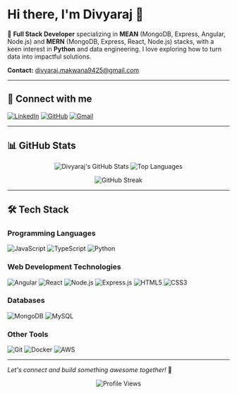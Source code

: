 # Hi there, I'm Divyaraj 👋

🌟 **Full Stack Developer** specializing in **MEAN** (MongoDB, Express, Angular, Node.js) and **MERN** (MongoDB, Express, React, Node.js) stacks, with a keen interest in **Python** and data engineering. I love exploring how to turn data into impactful solutions.

**Contact:** divyaraj.makwana9425@gmail.com

---

## 🚀 Connect with me

[![LinkedIn](https://img.shields.io/badge/LinkedIn-0077B5?style=for-the-badge&logo=linkedin&logoColor=white)](https://linkedin.com/in/divyaraj-makwana)
[![GitHub](https://img.shields.io/badge/GitHub-100000?style=for-the-badge&logo=github&logoColor=white)](https://github.com/divyaraj25)
[![Gmail](https://img.shields.io/badge/Gmail-D14836?style=for-the-badge&logo=gmail&logoColor=white)](mailto:divyaraj.makwana9425@gmail.com)

---

## 📊 GitHub Stats

<div align="center">
  
![Divyaraj's GitHub Stats](https://github-readme-stats.vercel.app/api?username=divyaraj25&show_icons=true&theme=radical&count_private=true)
![Top Languages](https://github-readme-stats.vercel.app/api/top-langs/?username=divyaraj25&layout=compact&theme=radical)

![GitHub Streak](https://github-readme-streak-stats.herokuapp.com/?user=divyaraj25&theme=radical)

</div>

---

## 🛠️ Tech Stack

### Programming Languages
![JavaScript](https://img.shields.io/badge/JavaScript-F7DF1E?style=for-the-badge&logo=javascript&logoColor=black)
![TypeScript](https://img.shields.io/badge/TypeScript-007ACC?style=for-the-badge&logo=typescript&logoColor=white)
![Python](https://img.shields.io/badge/Python-3776AB?style=for-the-badge&logo=python&logoColor=white)

### Web Development Technologies
![Angular](https://img.shields.io/badge/Angular-DD0031?style=for-the-badge&logo=angular&logoColor=white)
![React](https://img.shields.io/badge/React-20232A?style=for-the-badge&logo=react&logoColor=61DAFB)
![Node.js](https://img.shields.io/badge/Node.js-339933?style=for-the-badge&logo=nodedotjs&logoColor=white)
![Express.js](https://img.shields.io/badge/Express.js-000000?style=for-the-badge&logo=express&logoColor=white)
![HTML5](https://img.shields.io/badge/HTML5-E34F26?style=for-the-badge&logo=html5&logoColor=white)
![CSS3](https://img.shields.io/badge/CSS3-1572B6?style=for-the-badge&logo=css3&logoColor=white)

### Databases
![MongoDB](https://img.shields.io/badge/MongoDB-4EA94B?style=for-the-badge&logo=mongodb&logoColor=white)
![MySQL](https://img.shields.io/badge/MySQL-005C84?style=for-the-badge&logo=mysql&logoColor=white)

### Other Tools
![Git](https://img.shields.io/badge/Git-F05032?style=for-the-badge&logo=git&logoColor=white)
![Docker](https://img.shields.io/badge/Docker-2CA5E0?style=for-the-badge&logo=docker&logoColor=white)
![AWS](https://img.shields.io/badge/AWS-FF9900?style=for-the-badge&logo=amazonaws&logoColor=white)

---

*Let's connect and build something awesome together!* 🚀

<div align="center">
  
![Profile Views](https://komarev.com/ghpvc/?username=divyaraj25&color=blueviolet&style=flat-square)

</div>
